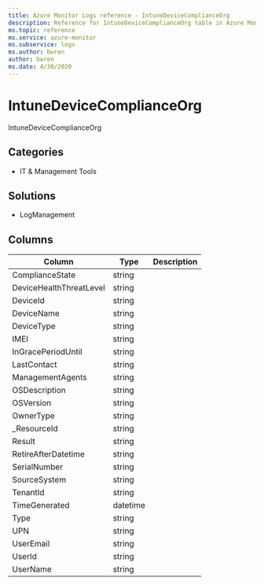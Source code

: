 ```yaml
---
title: Azure Monitor Logs reference - IntuneDeviceComplianceOrg
description: Reference for IntuneDeviceComplianceOrg table in Azure Monitor Logs.
ms.topic: reference
ms.service: azure-monitor
ms.subservice: logs
ms.author: bwren
author: bwren
ms.date: 4/30/2020
---
```


# IntuneDeviceComplianceOrg

 IntuneDeviceComplianceOrg

## Categories

- IT & Management Tools
## Solutions

- LogManagement




## Columns

|Column|Type|Description|
|---|---|---|
|ComplianceState|string||
|DeviceHealthThreatLevel|string||
|DeviceId|string||
|DeviceName|string||
|DeviceType|string||
|IMEI|string||
|InGracePeriodUntil|string||
|LastContact|string||
|ManagementAgents|string||
|OSDescription|string||
|OSVersion|string||
|OwnerType|string||
|_ResourceId|string||
|Result|string||
|RetireAfterDatetime|string||
|SerialNumber|string||
|SourceSystem|string||
|TenantId|string||
|TimeGenerated|datetime||
|Type|string||
|UPN|string||
|UserEmail|string||
|UserId|string||
|UserName|string||
